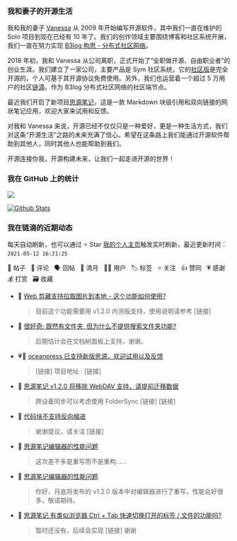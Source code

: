 ### 我和妻子的开源生活

我和我的妻子 [Vanessa](https://github.com/Vanessa219) 从 2009 年开始编写开源软件，其中我们一直在维护的 Solo 项目到现在已经有 10 年了。我们的创作领域主要围绕博客和社区系统开展，我们一直在努力实现 [B3log 构思 - 分布式社区网络](https://ld246.com/article/1546941897596)。

2018 年初，我和 Vanessa 从公司离职，正式开始了“全职做开源、自由职业者”的创业生涯。我们建立了一家公司，主要产品是 Sym 社区系统，它的[社区版](https://github.com/88250/symphony)是完全开源的，个人可基于其开源协议免费使用。另外，我们也运营着一个超过 5 万用户的社区[链滴](https://ld246.com)，作为 B3log 分布式社区网络的社区端节点。

最近我们开启了新项目[思源笔记](https://github.com/siyuan-note/siyuan)，这是一款 Markdown 块级引用和双向链接的网状笔记应用，欢迎大家来试用和反馈。

对我和 Vanessa 来说，开源已经不仅仅只是一种爱好，更是一种生活方式，我们对这条“开源生活”之路的未来充满了信心。希望在这条路上我们能通过开源软件帮助到其他人，同时其他人也能帮助到我们。

开源连接你我，开源构建未来，让我们一起走进开源的世界！

### 我在 GitHub 上的统计

<a title="Hits" target="_blank" href="https://github.com/88250/88250"><img src="https://hits.b3log.org/88250/88250.svg"></a>

[![Github Stats](https://github-readme-stats.vercel.app/api?username=88250&theme=tokyonight&show_icons=true)](https://github.com/88250)

<!--events start -->

### 我在链滴的近期动态

每天自动刷新，也可以通过 ⭐️ Star [我的个人主页](https://github.com/88250/88250)触发实时刷新，最近更新时间：`2021-05-12 16:21:25`

📝 帖子 &nbsp; 💬 评论 &nbsp; 🗣 回帖 &nbsp; 🌙 清月 &nbsp; 👨‍💻 用户 &nbsp; 🏷️ 标签 &nbsp; ⭐️ 关注 &nbsp; 👍 赞同 &nbsp; 💗 感谢 &nbsp; 💰 打赏 &nbsp; 🗃 收藏

* 💬 [Web 剪藏支持拉取图片到本地 - 这个功能如何使用?](https://ld246.com/article/1620800983790/comment/1620802511983#comments)

  > 目前这个功能需要用 v1.2.0 内测版支持，使用说明请参考 [链接]
* 💬 [很好奇: 既然有文件夹, 但为什么不提供搜索文件夹功能?](https://ld246.com/article/1620736675714/comment/1620739324490#comments)

  > 后期估计会在文档树面板上支持，谢谢。
* 💗📝 [oceanpress 已支持新版思源，欢迎试用以及反馈](https://ld246.com/article/1620728353107)

  > [链接] 项目地址 : [链接]
* 💬 [思源笔记 v1.2.0 将移除 WebDAV 支持，请提前迁移数据](https://ld246.com/article/1619520201279/comment/1620708175995#comments)

  > 跨设备同步可以考虑使用 FolderSync [链接] [链接]
* 💬 [代码块不支持反向缩进](https://ld246.com/article/1620668953709/comment/1620693911608#comments)

  > 谢谢提议，请关注 [链接]
* 💬 [思源笔记编辑器的性能问题](https://ld246.com/article/1620634117970/comment/1620658126552#comments)

  > 这次差不多是重写而不是重构……
* 💬 [思源笔记编辑器的性能问题](https://ld246.com/article/1620634117970/comment/1620634309647#comments)

  > 你好，月底将发布的 v1.2.0 版本中对编辑器进行了重写，性能会好很多，敬请期待。
* 💬 [思源笔记  有类似浏览器 Ctrl + Tab 快速切换打开的标签 / 文件的功能吗?](https://ld246.com/article/1620619563390/comment/1620631513515#comments)

  > 暂时还没有，后续会实现 [链接] 谢谢


<!--events end -->
